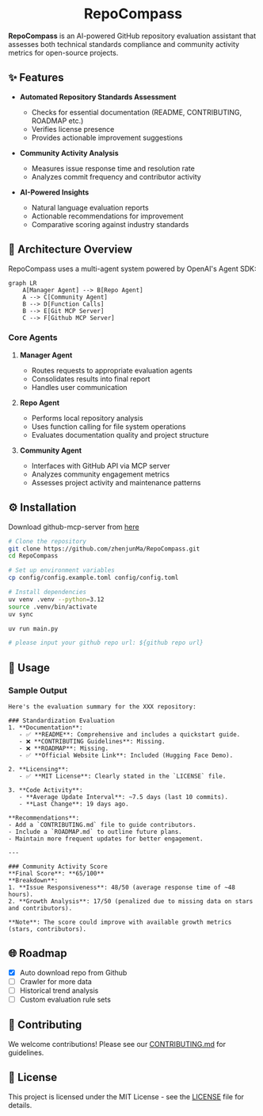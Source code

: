 <div align="center">
  <h1>RepoCompass</h1>
</div>

**RepoCompass** is an AI-powered GitHub repository evaluation assistant that assesses both technical standards compliance and community activity metrics for open-source projects.

## ✨ Features

- **Automated Repository Standards Assessment**
  - Checks for essential documentation (README, CONTRIBUTING, ROADMAP etc.)
  - Verifies license presence
  - Provides actionable improvement suggestions

- **Community Activity Analysis**
  - Measures issue response time and resolution rate
  - Analyzes commit frequency and contributor activity

- **AI-Powered Insights**
  - Natural language evaluation reports
  - Actionable recommendations for improvement
  - Comparative scoring against industry standards

## 🧠 Architecture Overview

RepoCompass uses a multi-agent system powered by OpenAI's Agent SDK:

```mermaid
graph LR
    A[Manager Agent] --> B[Repo Agent]
    A --> C[Community Agent]
    B --> D[Function Calls]
    B --> E[Git MCP Server]
    C --> F[Github MCP Server]
```

### Core Agents

1. **Manager Agent**  
   - Routes requests to appropriate evaluation agents
   - Consolidates results into final report
   - Handles user communication

2. **Repo Agent**  
   - Performs local repository analysis
   - Uses function calling for file system operations
   - Evaluates documentation quality and project structure

3. **Community Agent**  
   - Interfaces with GitHub API via MCP server
   - Analyzes community engagement metrics
   - Assesses project activity and maintenance patterns

## ⚙️ Installation

Download github-mcp-server from [here](https://github.com/github/github-mcp-server/releases)

```bash
# Clone the repository
git clone https://github.com/zhenjunMa/RepoCompass.git
cd RepoCompass

# Set up environment variables
cp config/config.example.toml config/config.toml

# Install dependencies
uv venv .venv --python=3.12
source .venv/bin/activate
uv sync

uv run main.py

# please input your github repo url: ${github repo url}
```

## 🚀 Usage

### Sample Output

```
Here's the evaluation summary for the XXX repository:

### Standardization Evaluation
1. **Documentation**:
   - ✅ **README**: Comprehensive and includes a quickstart guide.
   - ❌ **CONTRIBUTING Guidelines**: Missing.
   - ❌ **ROADMAP**: Missing.
   - ✅ **Official Website Link**: Included (Hugging Face Demo).

2. **Licensing**:
   - ✅ **MIT License**: Clearly stated in the `LICENSE` file.

3. **Code Activity**:
   - **Average Update Interval**: ~7.5 days (last 10 commits).
   - **Last Change**: 19 days ago.

**Recommendations**:
- Add a `CONTRIBUTING.md` file to guide contributors.
- Include a `ROADMAP.md` to outline future plans.
- Maintain more frequent updates for better engagement.

---

### Community Activity Score
**Final Score**: **65/100**  
**Breakdown**:
1. **Issue Responsiveness**: 48/50 (average response time of ~48 hours).
2. **Growth Analysis**: 17/50 (penalized due to missing data on stars and contributors).

**Note**: The score could improve with available growth metrics (stars, contributors).
```

## 🌐 Roadmap

- [x] Auto download repo from Github
- [ ] Crawler for more data
- [ ] Historical trend analysis
- [ ] Custom evaluation rule sets

## 🤝 Contributing

We welcome contributions! Please see our [CONTRIBUTING.md](CONTRIBUTING.md) for guidelines.

## 📜 License

This project is licensed under the MIT License - see the [LICENSE](LICENSE) file for details.
